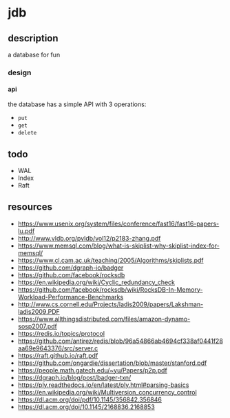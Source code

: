 # jdb

## description
a database for fun

### design
#### api
the database has a simple API with 3 operations:
- `put`
- `get`
- `delete`

## todo
- WAL
- Index
- Raft

## resources
- https://www.usenix.org/system/files/conference/fast16/fast16-papers-lu.pdf
- http://www.vldb.org/pvldb/vol12/p2183-zhang.pdf
- https://www.memsql.com/blog/what-is-skiplist-why-skiplist-index-for-memsql/
- https://www.cl.cam.ac.uk/teaching/2005/Algorithms/skiplists.pdf
- https://github.com/dgraph-io/badger
- https://github.com/facebook/rocksdb
- https://en.wikipedia.org/wiki/Cyclic_redundancy_check
- https://github.com/facebook/rocksdb/wiki/RocksDB-In-Memory-Workload-Performance-Benchmarks
- http://www.cs.cornell.edu/Projects/ladis2009/papers/Lakshman-ladis2009.PDF
- https://www.allthingsdistributed.com/files/amazon-dynamo-sosp2007.pdf
- https://redis.io/topics/protocol
- https://github.com/antirez/redis/blob/96a54866ab4694cf338af0441f28aa69e9643376/src/server.c
- https://raft.github.io/raft.pdf
- https://github.com/ongardie/dissertation/blob/master/stanford.pdf
- https://people.math.gatech.edu/~yu/Papers/p2p.pdf
- https://dgraph.io/blog/post/badger-txn/
- https://ply.readthedocs.io/en/latest/ply.html#parsing-basics
- https://en.wikipedia.org/wiki/Multiversion_concurrency_control
- https://dl.acm.org/doi/pdf/10.1145/356842.356846
- https://dl.acm.org/doi/10.1145/2168836.2168853